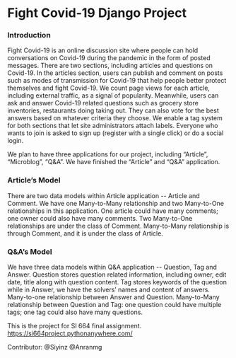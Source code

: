 # Fight Covid-19 Django Project
### Introduction
Fight Covid-19 is an online discussion site where people can hold conversations on Covid-19 during the pandemic in the form of posted messages. There are two sections, including articles and questions on Covid-19. In the articles section, users can publish and comment on posts such as modes of transmission for Covid-19 that help people better protect themselves and fight Covid-19. We count page views for each article, including external traffic, as a signal of popularity. Meanwhile, users can ask and answer Covid-19 related questions such as grocery store inventories, restaurants doing taking out. They can also vote for the best answers based on whatever criteria they choose. We enable a tag system for both sections that let site administrators attach labels. Everyone who wants to join is asked to sign up (register with a single click) or do a social login. 

We plan to have three applications for our project, including “Article”, “Microblog”, “Q&A”. We have finished the “Article” and “Q&A” application.

### Article’s Model
There are two data models within Article application -- Article and Comment. We have one Many-to-Many relationship and two Many-to-One relationships in this application. One article could have many comments; one owner could also have many comments. Two Many-to-One relationships are under the class of Comment. Many-to-Many relationship is through Comment, and it is under the class of Article. 

### Q&A’s Model
We have three data models within Q&A application -- Question, Tag and Answer. Question stores question related information, including owner, edit date, title along with question content. Tag stores keywords of the question while in Answer, we have the solvers’ names and content of answers. Many-to-one relationship between Answer and Question. Many-to-Many relationship between Question and Tag: one question could have multiple tags; one tag could also have many questions. 


This is the project for SI 664 final assignment. https://si664project.pythonanywhere.com/

Contributor: @Siyinz @Anranmg
